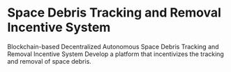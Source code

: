 # Space Debris Tracking and Removal Incentive System
 Blockchain-based Decentralized Autonomous Space Debris Tracking and Removal Incentive System Develop a platform that incentivizes the tracking and removal of space debris.
